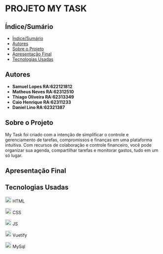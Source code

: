 # PROJETO MY TASK


## Índice/Sumário

* [Índice/Sumário](#Índice-/-Sumário)
* [Autores](#Autores)
* [Sobre o Projeto](#Sobre-o-Projeto) 
* [Apresentação Final](#Apresentação-Final)
* [Tecnologias Usadas](#Tecnologias-Usadas)

## Autores

 - **Samuel Lopes RA:622121812**
 - **Matheus Neves RA:62312510**
 - **Thiago Oliveira RA:62313349**
 - **Caio Henrique RA:62311233**
 - **Daniel Lino RA:62321387**

## Sobre o Projeto

My Task foi criado com a intenção de  simplificar o controle e gerenciamento de tarefas, compromissos e finanças em uma plataforma intuitiva. Com recursos de colaboração e controle financeiro, você pode organizar sua agenda, compartilhar tarefas e monitorar gastos, tudo em um só lugar.


## Apresentação Final 




## Tecnologias Usadas



<img src="https://tse2.mm.bing.net/th/id/OIP.HCn9NkA9Oxf9wWol4u_QjgHaE8?rs=1&pid=ImgDetMain" width="20px" /> HTML

<img src="[https://th.bing.com/th/id/R.6c7daa42b90377c1f4ef0e865620866c?rik=PJj543cjDyJ3Sg&pid=ImgRaw&r=0](https://th.bing.com/th/id/OIP.fBJ2R5Y0m_tQXUxdc0icPQHaKd?rs=1&pid=ImgDetMain)" width="20px" /> CSS

<img src="https://th.bing.com/th/id/OIP.btmLuIewxr1xXFZFEKGwxwHaKv?rs=1&pid=ImgDetMain"  width="20px" /> JS

<img src="https://th.bing.com/th/id/OIP.UARqfYhpQg8wJwQ2X0ZH1QAAAA?rs=1&pid=ImgDetMain" width="20px" /> Vuetify

<img src="https://th.bing.com/th/id/OIP.urLHYMYPFxkcs6AC4Io9vwHaHa?rs=1&pid=ImgDetMain" width="20px" /> MySql



